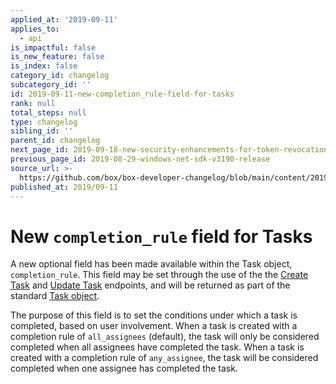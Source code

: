 ```yaml
---
applied_at: '2019-09-11'
applies_to:
  - api
is_impactful: false
is_new_feature: false
is_index: false
category_id: changelog
subcategory_id: ''
id: 2019-09-11-new-completion_rule-field-for-tasks
rank: null
total_steps: null
type: changelog
sibling_id: ''
parent_id: changelog
next_page_id: 2019-09-18-new-security-enhancements-for-token-revocation
previous_page_id: 2019-08-29-windows-net-sdk-v3190-release
source_url: >-
  https://github.com/box/box-developer-changelog/blob/main/content/2019/09-11-new-completion_rule-field-for-tasks.md
published_at: 2019/09-11
---
```

# New `completion_rule` field for Tasks

A new optional field has been made available within the Task object,
`completion_rule`. This field may be set through the use of the the
[Create Task](endpoint://post-tasks) and [Update Task](endpoint://put-tasks-id)
endpoints, and will be returned as part of the standard
[Task object](endpoint://resources/task/).

The purpose of this field is to set the conditions under which a task is
completed, based on user involvement. When a task is created with a completion
rule of `all_assignees` (default), the task will only be considered completed
when all assignees have completed the task. When a task is created with a
completion rule of `any_assignee`, the task will be considered completed when
one assignee has completed the task.